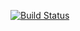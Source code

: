 [![Build Status](https://travis-ci.org/yac073/110lab6.svg?branch=master)](https://travis-ci.org/yac073/110lab6)
